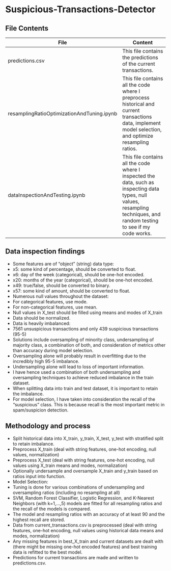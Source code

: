 # Suspicious-Transactions-Detector

## File Contents
File|Content
----|-------
predictions.csv|This file contains the predictions of the current transactions.
resamplingRatioOptimizationAndTuning.ipynb|This file contains all the code where I preprocess historical and current transactions data, implement model selection, and optimize resampling ratios.
dataInspectionAndTesting.ipynb|This file contains all the code where I inspected the data, such as inspecting data types, null values, resampling techniques, and random testing to see if my code works.

## Data inspection findings
-	Some features are of “object” (string) data type:
  -	x5:  some kind of percentage, should be converted to float.
  -	x6:  day of the week (categorical), should be one-hot encoded.
  -	x20: months of the year (categorical), should be one-hot encoded.
  -	x49: true/false, should be converted to binary.
  -	x57: some kind of amount, should be converted to float.
-	Numerous null values throughout the dataset:
  -	For categorical features, use mode.
  -	For non-categorical features, use mean.
  -	Null values in X_test should be filled using means and modes of X_train
-	Data should be normalized.
-	Data is heavily imbalanced:
  -	7561 unsuspicious transactions and only 439 suspicious transactions (95-5)
  -	Solutions include oversampling of minority class, undersampling of majority class, a combination of both, and consideration of metrics other than accuracy during model selection.
  -	Oversampling alone will probably result in overfitting due to the incredibly high 95-5 imbalance. 
  -	Undersampling alone will lead to loss of important information.
  -	I have hence used a combination of both undersampling and oversampling techniques to achieve reduced imbalance in the train dataset.
  -	When splitting data into train and test dataset, it is important to retain the imbalance.
  -	For model selection, I have taken into consideration the recall of the “suspicious” class. This is because recall is the most important metric in spam/suspicion detection.

## Methodology and process
-	Split historical data into X_train, y_train, X_test, y_test with stratified split to retain imbalance.
-	Preprocess X_train (deal with string features, one-hot encoding, null values, normalization)
-	Preprocess X_test (deal with string features, one-hot encoding, null values using X_train means and modes, normalization)
-	Optionally undersample and oversample X_train and y_train based on ratios input into function.
-	Model Selection:
  -	Tuning is done for various combinations of undersampling and oversampling ratios (including no resampling at all)
  - SVM, Random Forest Classifier, Logistic Regression, and K-Nearest Neighbors (with k=1,…,5) models are fitted for all resampling ratios and the recall of the models is compared.
  -	The model and resampling ratios with an accuracy of at least 90 and the highest recall are stored.
-	Data from current_transactions.csv is preprocessed (deal with string features, one-hot encoding, null values using historical data means and modes, normalization)
-	Any missing features in best_X_train and current datasets are dealt with (there might be missing one-hot encoded features) and best training data is refitted to the best model.
-	Predictions for current transactions are made and written to predictions.csv.
